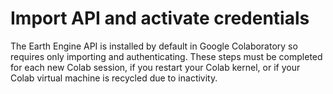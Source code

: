 # Import API and activate credentials
The Earth Engine API is installed by default in Google Colaboratory so requires only importing and authenticating. These steps must be completed for each new Colab session, if you restart your Colab kernel, or if your Colab virtual machine is recycled due to inactivity.
